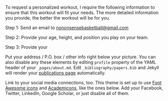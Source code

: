To request a personalized workout, I require the following information to ensure that this workout will fit your needs. The more detailed information you provide, the better the workout will be for you.

Step 1: Send an email to nononsensebasketball@gmail.com

Step 2: Provide your age, height, and position you play on your team.

Step 3: Provide your 

Put your address / P.O. box / other info right below your picture. You can also disable any these elements by editing `profile` property of the YAML header of your `_pages/about.md`. Edit `_bibliography/papers.bib` and Jekyll will render your [publications page](/al-folio/publications/) automatically.

Link to your social media connections, too. This theme is set up to use [Font Awesome icons](https://fontawesome.com/) and [Academicons](https://jpswalsh.github.io/academicons/), like the ones below. Add your Facebook, Twitter, LinkedIn, Google Scholar, or just disable all of them.
